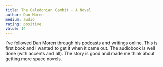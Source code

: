 ```yaml
---
title: The Caledonian Gambit - A Novel
author: Dan Moren
medium: audio
rating: positive
value: 14
---
```


I've followed Dan Moren through his podcasts and writings online. This is first book and I wanted to get it when it came out. The audiobook is well done (with accents and all). The story is good and made me think about getting more space novels.
